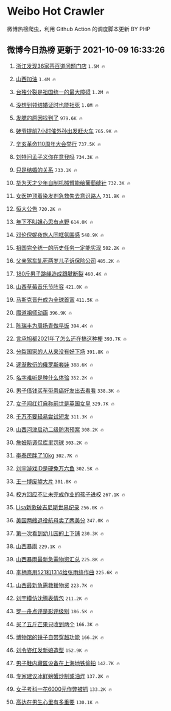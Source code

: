 # Weibo Hot Crawler 



微博热榜爬虫，利用 Github Action 的调度脚本更新 BY PHP 


## 微博今日热榜 更新于 2021-10-09 16:33:26 
1. [浙江发现36家茶百道问题门店](https://s.weibo.com/weibo?q=%23%E6%B5%99%E6%B1%9F%E5%8F%91%E7%8E%B036%E5%AE%B6%E8%8C%B6%E7%99%BE%E9%81%93%E9%97%AE%E9%A2%98%E9%97%A8%E5%BA%97%23&Refer=top) `1.5M 🔥` 

1. [山西加油](https://s.weibo.com/weibo?q=%23%E5%B1%B1%E8%A5%BF%E5%8A%A0%E6%B2%B9%23&Refer=top) `1.4M 🔥` 

1. [台独分裂是祖国统一的最大障碍](https://s.weibo.com/weibo?q=%23%E5%8F%B0%E7%8B%AC%E5%88%86%E8%A3%82%E6%98%AF%E7%A5%96%E5%9B%BD%E7%BB%9F%E4%B8%80%E7%9A%84%E6%9C%80%E5%A4%A7%E9%9A%9C%E7%A2%8D%23&Refer=top) `1.2M 🔥` 

1. [没想到领结婚证时也能社死](https://s.weibo.com/weibo?q=%23%E6%B2%A1%E6%83%B3%E5%88%B0%E9%A2%86%E7%BB%93%E5%A9%9A%E8%AF%81%E6%97%B6%E4%B9%9F%E8%83%BD%E7%A4%BE%E6%AD%BB%23&Refer=top) `1.0M 🔥` 

1. [发腮的原因找到了](https://s.weibo.com/weibo?q=%23%E5%8F%91%E8%85%AE%E7%9A%84%E5%8E%9F%E5%9B%A0%E6%89%BE%E5%88%B0%E4%BA%86%23&Refer=top) `979.6K 🔥` 

1. [姥爷提前7小时催外孙出发赶火车](https://s.weibo.com/weibo?q=%23%E5%A7%A5%E7%88%B7%E6%8F%90%E5%89%8D7%E5%B0%8F%E6%97%B6%E5%82%AC%E5%A4%96%E5%AD%99%E5%87%BA%E5%8F%91%E8%B5%B6%E7%81%AB%E8%BD%A6%23&Refer=top) `765.9K 🔥` 

1. [辛亥革命110周年大会举行](https://s.weibo.com/weibo?q=%23%E8%BE%9B%E4%BA%A5%E9%9D%A9%E5%91%BD110%E5%91%A8%E5%B9%B4%E5%A4%A7%E4%BC%9A%E4%B8%BE%E8%A1%8C%23&Refer=top) `737.5K 🔥` 

1. [刘特问孟子义你在意我吗](https://s.weibo.com/weibo?q=%23%E5%88%98%E7%89%B9%E9%97%AE%E5%AD%9F%E5%AD%90%E4%B9%89%E4%BD%A0%E5%9C%A8%E6%84%8F%E6%88%91%E5%90%97%23&Refer=top) `734.3K 🔥` 

1. [只是结婚的关系](https://s.weibo.com/weibo?q=%23%E5%8F%AA%E6%98%AF%E7%BB%93%E5%A9%9A%E7%9A%84%E5%85%B3%E7%B3%BB%23&Refer=top) `733.1K 🔥` 

1. [华为天才少年自制机械臂能给葡萄缝针](https://s.weibo.com/weibo?q=%23%E5%8D%8E%E4%B8%BA%E5%A4%A9%E6%89%8D%E5%B0%91%E5%B9%B4%E8%87%AA%E5%88%B6%E6%9C%BA%E6%A2%B0%E8%87%82%E8%83%BD%E7%BB%99%E8%91%A1%E8%90%84%E7%BC%9D%E9%92%88%23&Refer=top) `732.3K 🔥` 

1. [女医护顶着染发剂急救失去意识路人](https://s.weibo.com/weibo?q=%23%E5%A5%B3%E5%8C%BB%E6%8A%A4%E9%A1%B6%E7%9D%80%E6%9F%93%E5%8F%91%E5%89%82%E6%80%A5%E6%95%91%E5%A4%B1%E5%8E%BB%E6%84%8F%E8%AF%86%E8%B7%AF%E4%BA%BA%23&Refer=top) `731.9K 🔥` 

1. [恒大公告](https://s.weibo.com/weibo?q=%23%E6%81%92%E5%A4%A7%E5%85%AC%E5%91%8A%23&Refer=top) `720.2K 🔥` 

1. [年下不叫姐心思有点野](https://s.weibo.com/weibo?q=%23%E5%B9%B4%E4%B8%8B%E4%B8%8D%E5%8F%AB%E5%A7%90%E5%BF%83%E6%80%9D%E6%9C%89%E7%82%B9%E9%87%8E%23&Refer=top) `614.0K 🔥` 

1. [邓伦倪妮夜旅人同框氛围感](https://s.weibo.com/weibo?q=%23%E9%82%93%E4%BC%A6%E5%80%AA%E5%A6%AE%E5%A4%9C%E6%97%85%E4%BA%BA%E5%90%8C%E6%A1%86%E6%B0%9B%E5%9B%B4%E6%84%9F%23&Refer=top) `548.9K 🔥` 

1. [祖国完全统一的历史任务一定能实现](https://s.weibo.com/weibo?q=%23%E7%A5%96%E5%9B%BD%E5%AE%8C%E5%85%A8%E7%BB%9F%E4%B8%80%E7%9A%84%E5%8E%86%E5%8F%B2%E4%BB%BB%E5%8A%A1%E4%B8%80%E5%AE%9A%E8%83%BD%E5%AE%9E%E7%8E%B0%23&Refer=top) `502.2K 🔥` 

1. [父亲驾车轧死两岁儿子诉保险公司](https://s.weibo.com/weibo?q=%23%E7%88%B6%E4%BA%B2%E9%A9%BE%E8%BD%A6%E8%BD%A7%E6%AD%BB%E4%B8%A4%E5%B2%81%E5%84%BF%E5%AD%90%E8%AF%89%E4%BF%9D%E9%99%A9%E5%85%AC%E5%8F%B8%23&Refer=top) `485.2K 🔥` 

1. [180斤男子跳绳造成跟腱断裂](https://s.weibo.com/weibo?q=%23180%E6%96%A4%E7%94%B7%E5%AD%90%E8%B7%B3%E7%BB%B3%E9%80%A0%E6%88%90%E8%B7%9F%E8%85%B1%E6%96%AD%E8%A3%82%23&Refer=top) `460.4K 🔥` 

1. [山西草莓音乐节阵容](https://s.weibo.com/weibo?q=%23%E5%B1%B1%E8%A5%BF%E8%8D%89%E8%8E%93%E9%9F%B3%E4%B9%90%E8%8A%82%E9%98%B5%E5%AE%B9%23&Refer=top) `421.0K 🔥` 

1. [马斯克晋升成为全球首富](https://s.weibo.com/weibo?q=%23%E9%A9%AC%E6%96%AF%E5%85%8B%E6%99%8B%E5%8D%87%E6%88%90%E4%B8%BA%E5%85%A8%E7%90%83%E9%A6%96%E5%AF%8C%23&Refer=top) `411.5K 🔥` 

1. [魔道祖师动画](https://s.weibo.com/weibo?q=%E9%AD%94%E9%81%93%E7%A5%96%E5%B8%88%E5%8A%A8%E7%94%BB&Refer=top) `396.9K 🔥` 

1. [陈瑞丰为周扬青做早饭](https://s.weibo.com/weibo?q=%23%E9%99%88%E7%91%9E%E4%B8%B0%E4%B8%BA%E5%91%A8%E6%89%AC%E9%9D%92%E5%81%9A%E6%97%A9%E9%A5%AD%23&Refer=top) `394.4K 🔥` 

1. [言承旭都2021年了怎么还在搞这种梗](https://s.weibo.com/weibo?q=%23%E8%A8%80%E6%89%BF%E6%97%AD%E9%83%BD2021%E5%B9%B4%E4%BA%86%E6%80%8E%E4%B9%88%E8%BF%98%E5%9C%A8%E6%90%9E%E8%BF%99%E7%A7%8D%E6%A2%97%23&Refer=top) `393.7K 🔥` 

1. [分裂国家的人从来没有好下场](https://s.weibo.com/weibo?q=%23%E5%88%86%E8%A3%82%E5%9B%BD%E5%AE%B6%E7%9A%84%E4%BA%BA%E4%BB%8E%E6%9D%A5%E6%B2%A1%E6%9C%89%E5%A5%BD%E4%B8%8B%E5%9C%BA%23&Refer=top) `391.8K 🔥` 

1. [逐渐敷衍的俄罗斯套娃](https://s.weibo.com/weibo?q=%23%E9%80%90%E6%B8%90%E6%95%B7%E8%A1%8D%E7%9A%84%E4%BF%84%E7%BD%97%E6%96%AF%E5%A5%97%E5%A8%83%23&Refer=top) `388.6K 🔥` 

1. [名字难听是种什么体验](https://s.weibo.com/weibo?q=%23%E5%90%8D%E5%AD%97%E9%9A%BE%E5%90%AC%E6%98%AF%E7%A7%8D%E4%BB%80%E4%B9%88%E4%BD%93%E9%AA%8C%23&Refer=top) `352.2K 🔥` 

1. [男子借钱买车带患癌好友出去看看](https://s.weibo.com/weibo?q=%23%E7%94%B7%E5%AD%90%E5%80%9F%E9%92%B1%E4%B9%B0%E8%BD%A6%E5%B8%A6%E6%82%A3%E7%99%8C%E5%A5%BD%E5%8F%8B%E5%87%BA%E5%8E%BB%E7%9C%8B%E7%9C%8B%23&Refer=top) `338.3K 🔥` 

1. [女子闯红灯自称前世是英国女皇](https://s.weibo.com/weibo?q=%23%E5%A5%B3%E5%AD%90%E9%97%AF%E7%BA%A2%E7%81%AF%E8%87%AA%E7%A7%B0%E5%89%8D%E4%B8%96%E6%98%AF%E8%8B%B1%E5%9B%BD%E5%A5%B3%E7%9A%87%23&Refer=top) `329.7K 🔥` 

1. [千万不要轻易尝试短发](https://s.weibo.com/weibo?q=%23%E5%8D%83%E4%B8%87%E4%B8%8D%E8%A6%81%E8%BD%BB%E6%98%93%E5%B0%9D%E8%AF%95%E7%9F%AD%E5%8F%91%23&Refer=top) `311.3K 🔥` 

1. [山西河津启动二级防洪预案](https://s.weibo.com/weibo?q=%23%E5%B1%B1%E8%A5%BF%E6%B2%B3%E6%B4%A5%E5%90%AF%E5%8A%A8%E4%BA%8C%E7%BA%A7%E9%98%B2%E6%B4%AA%E9%A2%84%E6%A1%88%23&Refer=top) `308.2K 🔥` 

1. [詹姆斯调侃库里罚球](https://s.weibo.com/weibo?q=%23%E8%A9%B9%E5%A7%86%E6%96%AF%E8%B0%83%E4%BE%83%E5%BA%93%E9%87%8C%E7%BD%9A%E7%90%83%23&Refer=top) `303.2K 🔥` 

1. [李泰民胖了10kg](https://s.weibo.com/weibo?q=%23%E6%9D%8E%E6%B3%B0%E6%B0%91%E8%83%96%E4%BA%8610kg%23&Refer=top) `302.7K 🔥` 

1. [刘宇游戏ID是硬兔万六鱼](https://s.weibo.com/weibo?q=%23%E5%88%98%E5%AE%87%E6%B8%B8%E6%88%8FID%E6%98%AF%E7%A1%AC%E5%85%94%E4%B8%87%E5%85%AD%E9%B1%BC%23&Refer=top) `302.5K 🔥` 

1. [王一博废墟大片](https://s.weibo.com/weibo?q=%E7%8E%8B%E4%B8%80%E5%8D%9A%E5%BA%9F%E5%A2%9F%E5%A4%A7%E7%89%87&Refer=top) `301.8K 🔥` 

1. [校方回应不让未完成作业的孩子进校](https://s.weibo.com/weibo?q=%23%E6%A0%A1%E6%96%B9%E5%9B%9E%E5%BA%94%E4%B8%8D%E8%AE%A9%E6%9C%AA%E5%AE%8C%E6%88%90%E4%BD%9C%E4%B8%9A%E7%9A%84%E5%AD%A9%E5%AD%90%E8%BF%9B%E6%A0%A1%23&Refer=top) `267.1K 🔥` 

1. [Lisa新歌破吉尼斯世界纪录](https://s.weibo.com/weibo?q=%23Lisa%E6%96%B0%E6%AD%8C%E7%A0%B4%E5%90%89%E5%B0%BC%E6%96%AF%E4%B8%96%E7%95%8C%E7%BA%AA%E5%BD%95%23&Refer=top) `256.0K 🔥` 

1. [美国两艘退役航母卖了两美分](https://s.weibo.com/weibo?q=%23%E7%BE%8E%E5%9B%BD%E4%B8%A4%E8%89%98%E9%80%80%E5%BD%B9%E8%88%AA%E6%AF%8D%E5%8D%96%E4%BA%86%E4%B8%A4%E7%BE%8E%E5%88%86%23&Refer=top) `247.0K 🔥` 

1. [第一次看到幼儿园的上下铺](https://s.weibo.com/weibo?q=%23%E7%AC%AC%E4%B8%80%E6%AC%A1%E7%9C%8B%E5%88%B0%E5%B9%BC%E5%84%BF%E5%9B%AD%E7%9A%84%E4%B8%8A%E4%B8%8B%E9%93%BA%23&Refer=top) `230.3K 🔥` 

1. [山西暴雨](https://s.weibo.com/weibo?q=%23%E5%B1%B1%E8%A5%BF%E6%9A%B4%E9%9B%A8%23&Refer=top) `229.1K 🔥` 

1. [山西暴雨最新急需物资汇总](https://s.weibo.com/weibo?q=%23%E5%B1%B1%E8%A5%BF%E6%9A%B4%E9%9B%A8%E6%9C%80%E6%96%B0%E6%80%A5%E9%9C%80%E7%89%A9%E8%B5%84%E6%B1%87%E6%80%BB%23&Refer=top) `225.8K 🔥` 

1. [李柄熹用521和1314给张雨绮作曲](https://s.weibo.com/weibo?q=%23%E6%9D%8E%E6%9F%84%E7%86%B9%E7%94%A8521%E5%92%8C1314%E7%BB%99%E5%BC%A0%E9%9B%A8%E7%BB%AE%E4%BD%9C%E6%9B%B2%23&Refer=top) `225.6K 🔥` 

1. [山西最新急需救援物资](https://s.weibo.com/weibo?q=%23%E5%B1%B1%E8%A5%BF%E6%9C%80%E6%96%B0%E6%80%A5%E9%9C%80%E6%95%91%E6%8F%B4%E7%89%A9%E8%B5%84%23&Refer=top) `223.7K 🔥` 

1. [刘宇模仿沈腾表情包](https://s.weibo.com/weibo?q=%23%E5%88%98%E5%AE%87%E6%A8%A1%E4%BB%BF%E6%B2%88%E8%85%BE%E8%A1%A8%E6%83%85%E5%8C%85%23&Refer=top) `211.2K 🔥` 

1. [罗一舟点评是影评级别](https://s.weibo.com/weibo?q=%23%E7%BD%97%E4%B8%80%E8%88%9F%E7%82%B9%E8%AF%84%E6%98%AF%E5%BD%B1%E8%AF%84%E7%BA%A7%E5%88%AB%23&Refer=top) `186.5K 🔥` 

1. [买了五斤芒果只收到两个](https://s.weibo.com/weibo?q=%23%E4%B9%B0%E4%BA%86%E4%BA%94%E6%96%A4%E8%8A%92%E6%9E%9C%E5%8F%AA%E6%94%B6%E5%88%B0%E4%B8%A4%E4%B8%AA%23&Refer=top) `166.3K 🔥` 

1. [博物馆的镜子自带穿越功能](https://s.weibo.com/weibo?q=%23%E5%8D%9A%E7%89%A9%E9%A6%86%E7%9A%84%E9%95%9C%E5%AD%90%E8%87%AA%E5%B8%A6%E7%A9%BF%E8%B6%8A%E5%8A%9F%E8%83%BD%23&Refer=top) `166.2K 🔥` 

1. [刘令姿红发新娘造型](https://s.weibo.com/weibo?q=%23%E5%88%98%E4%BB%A4%E5%A7%BF%E7%BA%A2%E5%8F%91%E6%96%B0%E5%A8%98%E9%80%A0%E5%9E%8B%23&Refer=top) `152.9K 🔥` 

1. [男子鞋内藏匿设备在上海地铁偷拍](https://s.weibo.com/weibo?q=%23%E7%94%B7%E5%AD%90%E9%9E%8B%E5%86%85%E8%97%8F%E5%8C%BF%E8%AE%BE%E5%A4%87%E5%9C%A8%E4%B8%8A%E6%B5%B7%E5%9C%B0%E9%93%81%E5%81%B7%E6%8B%8D%23&Refer=top) `142.7K 🔥` 

1. [专家建议冰鲜螃蟹炒制或油炸](https://s.weibo.com/weibo?q=%23%E4%B8%93%E5%AE%B6%E5%BB%BA%E8%AE%AE%E5%86%B0%E9%B2%9C%E8%9E%83%E8%9F%B9%E7%82%92%E5%88%B6%E6%88%96%E6%B2%B9%E7%82%B8%23&Refer=top) `137.2K 🔥` 

1. [女子考科一花6000元作弊被抓](https://s.weibo.com/weibo?q=%23%E5%A5%B3%E5%AD%90%E8%80%83%E7%A7%91%E4%B8%80%E8%8A%B16000%E5%85%83%E4%BD%9C%E5%BC%8A%E8%A2%AB%E6%8A%93%23&Refer=top) `133.2K 🔥` 

1. [高达在男生心里有多重要](https://s.weibo.com/weibo?q=%23%E9%AB%98%E8%BE%BE%E5%9C%A8%E7%94%B7%E7%94%9F%E5%BF%83%E9%87%8C%E6%9C%89%E5%A4%9A%E9%87%8D%E8%A6%81%23&Refer=top) `130.1K 🔥` 

